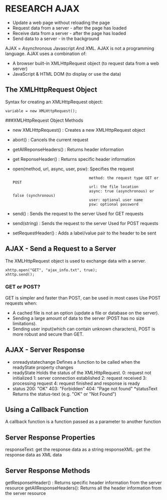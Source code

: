 # RESEARCH AJAX
* Update a web page without reloading the page
* Request data from a server - after the page has loaded
* Receive data from a server - after the page has loaded
* Send data to a server - in the background

AJAX = *A*synchronous *J*avascript *A*nd *X*ML.
AJAX is not a programming language.
AJAX uses a combination of:
* A browser built-in XMLHttpRequest object (to request data from a web server)
* JavaScript & HTML DOM (to display or use the data)

## The XMLHttpRequest Object
Syntax for creating an XMLHttpRequest object:
```
variable = new XMLHttpRequest();
```

###XMLHttpRequest Object Methods
* new XMLHttpRequest()               :                Creates a new XMLHttpRequest object
* abort()                            :                Cancels the current request
* getAllReponseHeaders()             :              Returns header information
* get ReponseHeader()                :                 Returns specific header information
* open(method, url, async, user, psw): Specifies the request

                                        method: the request type GET or POST
                                        url: the file location
                                        async: true (asynchronous) or false (synchronous)
                                        user: optional user name
                                        psw: optional password
* send()                             :  Sends the request to the server
                                        Used for GET requests
* send(string)                        : Sends the request to the server
                                        Used for POST requests
* setRequestHeader()                  : Adds a label/value pair to the header to be sent

## AJAX - Send a Request to a Server
The XMLHttpRequest object is used to exchange data with a server.
```
xhttp.open("GET", "ajax_info.txt", true);
xhttp.send();
```
### GET or POST?
GET is simpler and faster than POST, can be used in most cases
Use POST requests when:
* A cached file is not an option (update a file or database on the server).
* Sending a large amount of data to the server (POST has no size limitations).
* Sending user input(which can contain unknown characters), POST is more robust and secure than GET.

## AJAX - Server Response
* onreadystatechange	Defines a function to be called when the readyState property changes
* readyState	        Holds the status of the XMLHttpRequest. 
                      0: request not initialized 
                      1: server connection established
                      2: request received 
                      3: processing request 
                      4: request finished and response is ready
* status	            200: "OK"
                      403: "Forbidden"
                      404: "Page not found"
*statusText	          Returns the status-text (e.g. "OK" or "Not Found")

## Using a Callback Function
A callback function is a function passed as a parameter to another function

## Server Response Properties
responseText: get the response data as a string
responseXML:  get the response data as XML data

## Server Response Methods
getResponseHeader()    : Returns specific header information from the server resource
getAllResponseHeaders(): Returns all the header information from the server resource































